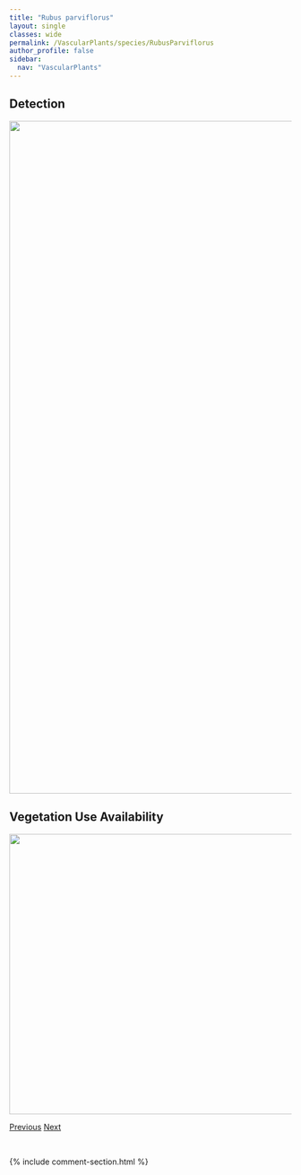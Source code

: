 ```yaml
---
title: "Rubus parviflorus"
layout: single
classes: wide
permalink: /VascularPlants/species/RubusParviflorus
author_profile: false
sidebar:
  nav: "VascularPlants"
---
```


<h2>Detection</h2>

<a href="https://drive.google.com/uc?export=view&id=1J5cuQJGqibZ3DYaJ-yHBX2N5gruATQ41">
<img src="https://drive.google.com/uc?export=view&id=1J5cuQJGqibZ3DYaJ-yHBX2N5gruATQ41" height = "1200" width = "800">
</a>


<h2>Vegetation Use Availability</h2>

<a href="https://drive.google.com/uc?export=view&id=19ZVM-qnAXcVMw7waiU7PZpM18a22nGSM">
<img src="https://drive.google.com/uc?export=view&id=19ZVM-qnAXcVMw7waiU7PZpM18a22nGSM" height = "500" width = "1000">
</a>


<a href="/DevelopmentWebsite/VascularPlants/species/RubusIdaeus" class="pagination--pager" title="Wild Red Raspberry">Previous</a> <a href="/DevelopmentWebsite/VascularPlants/species/RubusPedatus" class="pagination--pager" title="Dwarf Bramble">Next</a>

<p>&nbsp;</p>

{% include comment-section.html %}
